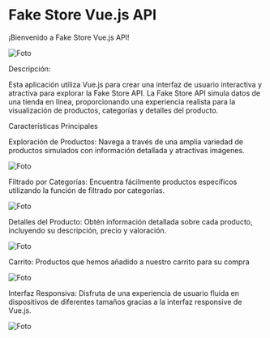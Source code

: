 # Fake Store Vue.js API

¡Bienvenido a Fake Store Vue.js API!

![Foto](https://i.imgur.com/JYfc49O.png)

Descripción:

Esta aplicación utiliza Vue.js para crear una interfaz de usuario interactiva y atractiva para explorar la Fake Store API. La Fake Store API simula datos de una tienda en línea, proporcionando una experiencia realista para la visualización de productos, categorías y detalles del producto.

Características Principales

Exploración de Productos: Navega a través de una amplia variedad de productos simulados con información detallada y atractivas imágenes.

![Foto](https://i.imgur.com/nRXjaul.png)

Filtrado por Categorías: Encuentra fácilmente productos específicos utilizando la función de filtrado por categorías.

![Foto](https://i.imgur.com/gft9rBm.png)

Detalles del Producto: Obtén información detallada sobre cada producto, incluyendo su descripción, precio y valoración.

![Foto](https://i.imgur.com/55lkxIi.png)

Carrito: Productos que hemos añadido a nuestro carrito para su compra

![Foto](https://i.imgur.com/Aj7b1fH.png)

Interfaz Responsiva: Disfruta de una experiencia de usuario fluida en dispositivos de diferentes tamaños gracias a la interfaz responsive de Vue.js.

![Foto](https://i.imgur.com/3O2qB5E.png)
